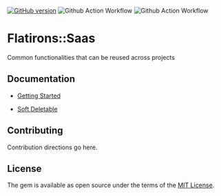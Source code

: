 [![GitHub version](https://badge.fury.io/gh/flatironsdevelopment%2Fflatirons-saas.svg)](https://badge.fury.io/gh/flatironsdevelopment%2Fflatirons-saas)
![Github Action Workflow](https://github.com/flatironsdevelopment/flatirons-saas/actions/workflows/workflow.yml/badge.svg)
![Github Action Workflow](https://github.com/flatironsdevelopment/flatirons-saas/actions/workflows/generate-docs.yml/badge.svg)

# Flatirons::Saas
Common functionalities that can be reused across projects

## Documentation

- [Getting Started](https://github.com/flatironsdevelopment/flatirons-saas/wiki/Getting-started)

- [Soft Deletable](https://github.com/flatironsdevelopment/flatirons-saas/wiki/SoftDeletable)

## Contributing
Contribution directions go here.

## License
The gem is available as open source under the terms of the [MIT License](https://opensource.org/licenses/MIT).

